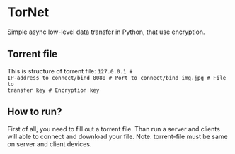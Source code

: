 # TorNet
Simple async low-level data transfer in Python, that use encryption.

## Torrent file

This is structure of torrent file:
<code lang="text">127.0.0.1  # IP-address to connect/bind
  8080       # Port to connect/bind
  img.jpg    # File to transfer
  key        # Encryption key</code>

## How to run?

First of all, you need to fill out a torrent file.
Than run a server and clients will able to connect and download your file.
Note: torrent-file must be same on server and client devices.
